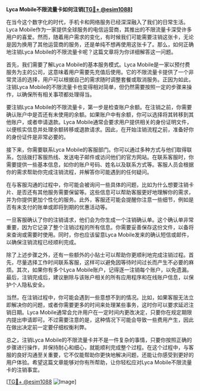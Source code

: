 **Lyca Mobile不限流量卡如何注销[[TG💪+ @esim1088](https://t.me/s/esim1088)]**

在当今这个数字化的时代，手机卡和网络服务已经深深融入了我们的日常生活。Lyca Mobile作为一家提供全球服务的电信运营商，其推出的不限流量卡深受许多用户的喜爱。然而，随着用户需求的变化，有时候我们可能需要注销这张卡，无论是因为换用了其他运营商的服务，还是单纯不想再使用这张卡了。那么，如何正确地注销Lyca Mobile的不限流量卡呢？这篇文章将为你详细解答这一问题。

首先，我们需要了解Lyca Mobile的基本服务模式。Lyca Mobile是一家以预付费服务为主的公司，这意味着用户需要先充值后使用。它的不限流量卡提供了一个非常灵活的选择，用户可以根据自己的需求随时调整套餐或取消服务。正因为如此，注销Lyca Mobile的不限流量卡也变得相对简单，但仍然需要按照一定的步骤来操作，以确保所有相关事项都处理得当。

要注销Lyca Mobile的不限流量卡，第一步是检查账户余额。在注销之前，你需要确认账户中是否还有未使用的余额。如果账户中有余额，你可以选择将其转移到其他账户，或者申请退款。Lyca Mobile通常会要求用户提供相关的身份证明文件，以便核实信息并处理余额转移或退款请求。因此，在开始注销流程之前，准备好你的身份证件是非常必要的。

接下来，你需要联系Lyca Mobile的客服部门。你可以通过多种方式与他们取得联系，包括拨打客服热线、发送电子邮件或访问他们的官方网站。在联系客服时，你需要提供一些基本信息，如你的账户号码、姓名以及联系方式等。客服人员会根据你的需求帮助你完成注销流程，并解答你可能遇到的任何疑问。

在与客服沟通的过程中，你可能会被询问一些具体的问题，比如为什么想要注销卡片、是否还有其他服务需要保留等。这些信息可以帮助客服更好地理解你的需求，并为你提供更加个性化的服务。此外，客服还可能会提醒你注意一些细节，例如是否有未支付的账单或即将到期的优惠活动等。

一旦客服确认了你的注销请求，他们会为你生成一个注销确认单。这个确认单非常重要，因为它记录了整个注销过程的所有信息。你需要妥善保存这份文件，以备将来查询或需要时使用。同时，你也应该留意Lyca Mobile发来的确认短信或邮件，以确保注销流程已经顺利完成。

除了上述步骤之外，还有一些额外的小贴士可以帮助你更顺利地完成注销过程。首先，尽量选择工作时间联系客服，这样可以避免因等待时间过长而产生不必要的麻烦。其次，如果你有多个Lyca Mobile账户，记得逐一注销每个账户，以免遗漏。最后，注销完成后，建议删除与该账户相关的所有应用程序和在线账户信息，以保护个人隐私安全。

当然，在注销过程中，你可能会遇到一些意想不到的情况。比如，如果客服无法立即解决你的问题，或者你需要更多的时间来处理某些事务，这时你可以要求延迟注销日期。Lyca Mobile通常会允许用户在一定时间内更改决定，只要你在规定期限内提出申请即可。不过需要注意的是，这种情况下可能会导致一些费用产生，因此在做出决定前一定要仔细权衡利弊。

总之，注销Lyca Mobile的不限流量卡并不是一件复杂的事情，只要你按照正确的步骤进行操作，并保持耐心和细心，就能顺利完成整个过程。在这个过程中，与客服的良好沟通至关重要，它不仅能帮助你更快地解决问题，还能让你感受到更好的用户体验。希望这篇文章能够对你有所帮助，让你轻松应对Lyca Mobile不限流量卡的注销事宜。

[[TG💪+ @esim1088](https://t.me/s/esim1088) ![Image](https://i.postimg.cc/4NQfJmqS/Snipaste-2025-05-13-00-14-12.png)]
